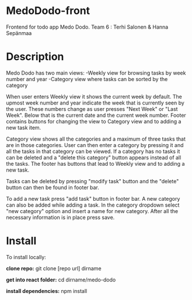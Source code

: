 # MedoDodo-front

Frontend for todo app Medo Dodo.
Team 6 :
Terhi Salonen & Hanna Sepänmaa

# Description

Medo Dodo has two main views:
-Weekly view for browsing tasks by week number and year
-Category view where tasks can be sorted by the category

When user enters Weekly view it shows the current week by default. The upmost week number and year indicate the week that is currently seen by the user. These numbers change as user presses "Next Week" or "Last Week". Below that is the current date and the current week number. Footer contains buttons for changing the view to Category view and to adding a new task item.

Category view shows all the categories and a maximum of three tasks that are in those categories. User can then enter a category by pressing it and all the tasks in that category can be viewed. If a category has no tasks it can be deleted and a "delete this category" button appears instead of all the tasks. The footer has buttons that lead to Weekly view and to adding a new task.

Tasks can be deleted by pressing "modify task" button and the "delete" button can then be found in footer bar.

To add a new task press "add task" button in footer bar. A new category can also be added while adding a task. In the category dropdown select "new category" option and insert a name for new category. After all the necessary information is in place press save.

# Install

To install locally:

**clone repo:**
git clone [repo url] dirname

**get into react folder:**
cd dirname/medo-dodo

**install dependencies:**
npm install
